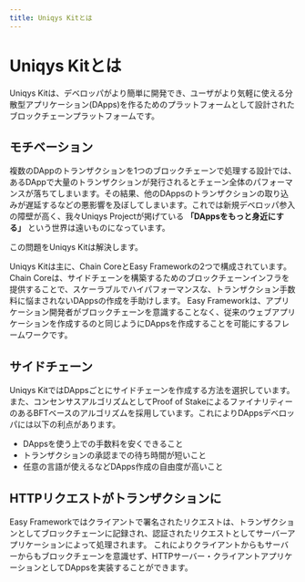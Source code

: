 ```yaml
---
title: Uniqys Kitとは
---
```


# Uniqys Kitとは

Uniqys Kitは、デベロッパがより簡単に開発でき、ユーザがより気軽に使える分散型アプリケーション(DApps)を作るためのプラットフォームとして設計されたブロックチェーンプラットフォームです。


## モチベーション
複数のDAppのトランザクションを1つのブロックチェーンで処理する設計では、あるDAppで大量のトランザクションが発行されるとチェーン全体のパフォーマンスが落ちてしまいます。その結果、他のDAppsのトランザクションの取り込みが遅延するなどの悪影響を及ぼしてしまいます。これでは新規デベロッパ参入の障壁が高く、我々Uniqys Projectが掲げている **「DAppsをもっと身近にする」** という世界は遠いものになっています。

この問題をUniqys Kitは解決します。

Uniqys Kitは主に、Chain CoreとEasy Frameworkの2つで構成されています。
Chain Coreは、サイドチェーンを構築するためのブロックチェーンインフラを提供することで、スケーラブルでハイパフォーマンスな、トランザクション手数料に悩まされないDAppsの作成を手助けします。
Easy Frameworkは、アプリケーション開発者がブロックチェーンを意識することなく、従来のウェブアプリケーションを作成するのと同じようにDAppsを作成することを可能にするフレームワークです。



## サイドチェーン
Uniqys KitではDAppsごとにサイドチェーンを作成する方法を選択しています。また、コンセンサスアルゴリズムとしてProof of StakeによるファイナリティーのあるBFTベースのアルゴリズムを採用しています。これによりDAppsデベロッパには以下の利点があります。

- DAppsを使う上での手数料を安くできること
- トランザクションの承認までの待ち時間が短いこと
- 任意の言語が使えるなどDApps作成の自由度が高いこと


## HTTPリクエストがトランザクションに
Easy Frameworkではクライアントで署名されたリクエストは、トランザクションとしてブロックチェーンに記録され、認証されたリクエストとしてサーバーアプリケーションによって処理されます。 これによりクライアントからもサーバーからもブロックチェーンを意識せず、HTTPサーバー・クライアントアプリケーションとしてDAppsを実装することができます。
